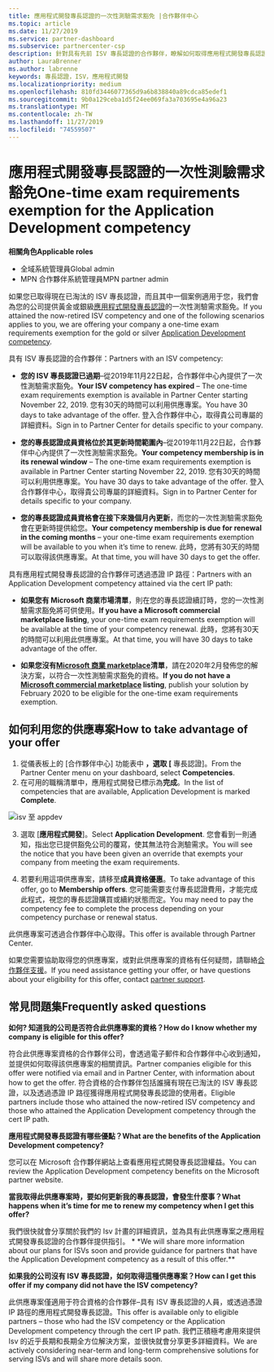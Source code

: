 ```yaml
---
title: 應用程式開發專長認證的一次性測驗需求豁免 |合作夥伴中心
ms.topic: article
ms.date: 11/27/2019
ms.service: partner-dashboard
ms.subservice: partnercenter-csp
description: 針對具有先前 ISV 專長認證的合作夥伴，瞭解如何取得應用程式開發專長認證的一次性測驗需求豁免
author: LauraBrenner
ms.author: labrenne
keywords: 專長認證，ISV，應用程式開發
ms.localizationpriority: medium
ms.openlocfilehash: 810fd3446077365d9a6b838840a89cdca85edef1
ms.sourcegitcommit: 9b0a129ceba1d5f24ee069fa3a703695e4a96a23
ms.translationtype: MT
ms.contentlocale: zh-TW
ms.lasthandoff: 11/27/2019
ms.locfileid: "74559507"
---
```

# <a name="one-time-exam-requirements-exemption-for-the-application-development-competency"></a><span data-ttu-id="ed077-104">應用程式開發專長認證的一次性測驗需求豁免</span><span class="sxs-lookup"><span data-stu-id="ed077-104">One-time exam requirements exemption for the Application Development competency</span></span>

<span data-ttu-id="ed077-105">**相關角色**</span><span class="sxs-lookup"><span data-stu-id="ed077-105">**Applicable roles**</span></span>

- <span data-ttu-id="ed077-106">全域系統管理員</span><span class="sxs-lookup"><span data-stu-id="ed077-106">Global admin</span></span>
- <span data-ttu-id="ed077-107">MPN 合作夥伴系統管理員</span><span class="sxs-lookup"><span data-stu-id="ed077-107">MPN partner admin</span></span>

<span data-ttu-id="ed077-108">如果您已取得現在已淘汰的 ISV 專長認證，而且其中一個案例適用于您，我們會為您的公司提供黃金或銀級[應用程式開發專長認證](https://partner.microsoft.com/membership/application-development-competency)的一次性測驗需求豁免。</span><span class="sxs-lookup"><span data-stu-id="ed077-108">If you attained the now-retired ISV competency and one of the following scenarios applies to you, we are offering your company a one-time exam requirements exemption for the gold or silver [Application Development competency](https://partner.microsoft.com/membership/application-development-competency).</span></span> 

<span data-ttu-id="ed077-109">具有 ISV 專長認證的合作夥伴：</span><span class="sxs-lookup"><span data-stu-id="ed077-109">Partners with an ISV competency:</span></span>

- <span data-ttu-id="ed077-110">**您的 ISV 專長認證已過期**–從2019年11月22日起，合作夥伴中心內提供了一次性測驗需求豁免。</span><span class="sxs-lookup"><span data-stu-id="ed077-110">**Your ISV competency has expired** – The one-time exam requirements exemption is available in Partner Center starting November 22, 2019.</span></span> <span data-ttu-id="ed077-111">您有30天的時間可以利用供應專案。</span><span class="sxs-lookup"><span data-stu-id="ed077-111">You have 30 days to take advantage of the offer.</span></span> <span data-ttu-id="ed077-112">登入合作夥伴中心，取得貴公司專屬的詳細資料。</span><span class="sxs-lookup"><span data-stu-id="ed077-112">Sign in to Partner Center for details specific to your company.</span></span>

- <span data-ttu-id="ed077-113">**您的專長認證成員資格位於其更新時間範圍內**–從2019年11月22日起，合作夥伴中心內提供了一次性測驗需求豁免。</span><span class="sxs-lookup"><span data-stu-id="ed077-113">**Your competency membership is in its renewal window** – The one-time exam requirements exemption is available in Partner Center starting November 22, 2019.</span></span> <span data-ttu-id="ed077-114">您有30天的時間可以利用供應專案。</span><span class="sxs-lookup"><span data-stu-id="ed077-114">You have 30 days to take advantage of the offer.</span></span> <span data-ttu-id="ed077-115">登入合作夥伴中心，取得貴公司專屬的詳細資料。</span><span class="sxs-lookup"><span data-stu-id="ed077-115">Sign in to Partner Center for details specific to your company.</span></span>

- <span data-ttu-id="ed077-116">**您的專長認證成員資格會在接下來幾個月內更新**，而您的一次性測驗需求豁免會在更新時提供給您。</span><span class="sxs-lookup"><span data-stu-id="ed077-116">**Your competency membership is due for renewal in the coming months** – your one-time exam requirements exemption will be available to you when it’s time to renew.</span></span> <span data-ttu-id="ed077-117">此時，您將有30天的時間可以取得該供應專案。</span><span class="sxs-lookup"><span data-stu-id="ed077-117">At that time, you will have 30 days to get the offer.</span></span>

<span data-ttu-id="ed077-118">具有應用程式開發專長認證的合作夥伴可透過憑證 IP 路徑：</span><span class="sxs-lookup"><span data-stu-id="ed077-118">Partners with an Application Development competency attained via the cert IP path:</span></span>

- <span data-ttu-id="ed077-119">**如果您有 Microsoft 商業市場清單**，則在您的專長認證續訂時，您的一次性測驗需求豁免將可供使用。</span><span class="sxs-lookup"><span data-stu-id="ed077-119">**If you have a Microsoft commercial marketplace listing**, your one-time exam requirements exemption will be available at the time of your competency renewal.</span></span> <span data-ttu-id="ed077-120">此時，您將有30天的時間可以利用此供應專案。</span><span class="sxs-lookup"><span data-stu-id="ed077-120">At that time, you will have 30 days to take advantage of the offer.</span></span>

- <span data-ttu-id="ed077-121">**如果您沒有[Microsoft 商業 marketplace](https://azure.microsoft.com/overview/commercial-marketplace/)清單**，請在2020年2月發佈您的解決方案，以符合一次性測驗需求豁免的資格。</span><span class="sxs-lookup"><span data-stu-id="ed077-121">**If you do not have a [Microsoft commercial marketplace](https://azure.microsoft.com/overview/commercial-marketplace/) listing**, publish your solution by February 2020 to be eligible for the one-time exam requirements exemption.</span></span>

## <a name="how-to-take-advantage-of-your-offer"></a><span data-ttu-id="ed077-122">如何利用您的供應專案</span><span class="sxs-lookup"><span data-stu-id="ed077-122">How to take advantage of your offer</span></span>

1. <span data-ttu-id="ed077-123">從儀表板上的 [合作夥伴中心] 功能表中 **，選取 [** 專長認證]。</span><span class="sxs-lookup"><span data-stu-id="ed077-123">From the Partner Center menu on your dashboard, select **Competencies**.</span></span>
2. <span data-ttu-id="ed077-124">在可用的職稱清單中，應用程式開發已標示為**完成**。</span><span class="sxs-lookup"><span data-stu-id="ed077-124">In the list of competencies that are available, Application Development is marked **Complete**.</span></span>

![isv 至 appdev](images/appdev.png)

3. <span data-ttu-id="ed077-126">選取 [**應用程式開發**]。</span><span class="sxs-lookup"><span data-stu-id="ed077-126">Select **Application Development**.</span></span> <span data-ttu-id="ed077-127">您會看到一則通知，指出您已提供豁免公司的覆寫，使其無法符合測驗需求。</span><span class="sxs-lookup"><span data-stu-id="ed077-127">You will see the notice that you have been given an override that exempts your company from meeting the exam requirements.</span></span> 

4. <span data-ttu-id="ed077-128">若要利用這項供應專案，請移至**成員資格優惠**。</span><span class="sxs-lookup"><span data-stu-id="ed077-128">To take advantage of this offer, go to **Membership offers**.</span></span> <span data-ttu-id="ed077-129">您可能需要支付專長認證費用，才能完成此程式，視您的專長認證購買或續約狀態而定。</span><span class="sxs-lookup"><span data-stu-id="ed077-129">You may need to pay the competency fee to complete the process depending on your competency purchase or renewal status.</span></span> 

<span data-ttu-id="ed077-130">此供應專案可透過合作夥伴中心取得。</span><span class="sxs-lookup"><span data-stu-id="ed077-130">This offer is available through Partner Center.</span></span>

<span data-ttu-id="ed077-131">如果您需要協助取得您的供應專案，或對此供應專案的資格有任何疑問，請聯絡[合作夥伴支援](https://partner.microsoft.com/Support)。</span><span class="sxs-lookup"><span data-stu-id="ed077-131">If you need assistance getting your offer, or have questions about your eligibility for this offer, contact [partner support](https://partner.microsoft.com/Support).</span></span> 

## <a name="frequently-asked-questions"></a><span data-ttu-id="ed077-132">常見問題集</span><span class="sxs-lookup"><span data-stu-id="ed077-132">Frequently asked questions</span></span>

<span data-ttu-id="ed077-133">**如何? 知道我的公司是否符合此供應專案的資格？**</span><span class="sxs-lookup"><span data-stu-id="ed077-133">**How do I know whether my company is eligible for this offer?**</span></span>

<span data-ttu-id="ed077-134">符合此供應專案資格的合作夥伴公司，會透過電子郵件和合作夥伴中心收到通知，並提供如何取得該供應專案的相關資訊。</span><span class="sxs-lookup"><span data-stu-id="ed077-134">Partner companies eligible for this offer were notified via email and in Partner Center, with information about how to get the offer.</span></span> <span data-ttu-id="ed077-135">符合資格的合作夥伴包括誰擁有現在已淘汰的 ISV 專長認證，以及透過憑證 IP 路徑獲得應用程式開發專長認證的使用者。</span><span class="sxs-lookup"><span data-stu-id="ed077-135">Eligible partners include those who attained the now-retired ISV competency and those who attained the Application Development competency through the cert IP path.</span></span> 

<span data-ttu-id="ed077-136">**應用程式開發專長認證有哪些優點？**</span><span class="sxs-lookup"><span data-stu-id="ed077-136">**What are the benefits of the Application Development competency?**</span></span>

<span data-ttu-id="ed077-137">您可以在 Microsoft 合作夥伴網站上查看應用程式開發專長認證權益。</span><span class="sxs-lookup"><span data-stu-id="ed077-137">You can review the Application Development competency benefits on the Microsoft partner website.</span></span> 

<span data-ttu-id="ed077-138">**當我取得此供應專案時，要如何更新我的專長認證，會發生什麼事？**</span><span class="sxs-lookup"><span data-stu-id="ed077-138">**What happens when it’s time for me to renew my competency when I get this offer?**</span></span> 

<span data-ttu-id="ed077-139">我們很快就會分享關於我們的 Isv 計畫的詳細資訊，並為具有此供應專案之應用程式開發專長認證的合作夥伴提供指引。 \* \*</span><span class="sxs-lookup"><span data-stu-id="ed077-139">We will share more information about our plans for ISVs soon and provide guidance for partners that have the Application Development competency as a result of this offer.\*\*</span></span>  

<span data-ttu-id="ed077-140">**如果我的公司沒有 ISV 專長認證，如何取得這種供應專案？**</span><span class="sxs-lookup"><span data-stu-id="ed077-140">**How can I get this offer if my company did not have the ISV competency?**</span></span>

<span data-ttu-id="ed077-141">此供應專案僅適用于符合資格的合作夥伴–具有 ISV 專長認證的人員，或透過憑證 IP 路徑的應用程式開發專長認證。</span><span class="sxs-lookup"><span data-stu-id="ed077-141">This offer is available only to eligible partners – those who had the ISV competency or the Application Development competency through the cert IP path.</span></span> <span data-ttu-id="ed077-142">我們正積極考慮用來提供 Isv 的近乎長期和長期全方位解決方案，並很快就會分享更多詳細資料。</span><span class="sxs-lookup"><span data-stu-id="ed077-142">We are actively considering near-term and long-term comprehensive solutions for serving ISVs and will share more details soon.</span></span> 


